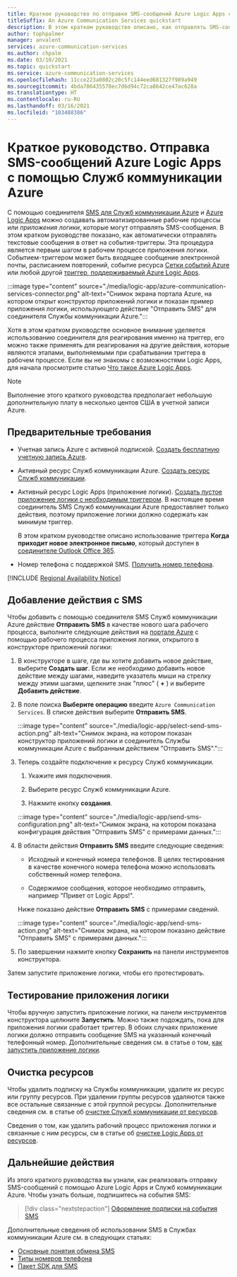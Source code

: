 ```yaml
---
title: Краткое руководство по отправке SMS-сообщений Azure Logic Apps с помощью Служб коммуникации Azure
titleSuffix: An Azure Communication Services quickstart
description: В этом кратком руководстве описано, как отправлять SMS-сообщения в рабочие процессы Azure Logic Apps с помощью соединителя Служб коммуникации Azure.
author: tophpalmer
manager: anvalent
services: azure-communication-services
ms.author: chpalm
ms.date: 03/10/2021
ms.topic: quickstart
ms.service: azure-communication-services
ms.openlocfilehash: 11cce223a0802c20c5fc144eed681327f989a949
ms.sourcegitcommit: 4bda786435578ec7d6d94c72ca8642ce47ac628a
ms.translationtype: HT
ms.contentlocale: ru-RU
ms.lasthandoff: 03/16/2021
ms.locfileid: "103488386"
---
```

# <a name="quickstart-send-sms-messages-in-azure-logic-apps-with-azure-communication-services"></a>Краткое руководство. Отправка SMS-сообщений Azure Logic Apps с помощью Служб коммуникации Azure

С помощью соединителя [SMS для Служб коммуникации Azure](../../overview.md) и [Azure Logic Apps](../../../logic-apps/logic-apps-overview.md) можно создавать автоматизированные рабочие процессы или *приложения логики*, которые могут отправлять SMS-сообщения. В этом кратком руководстве показано, как автоматически отправлять текстовые сообщения в ответ на события-триггеры. Эта процедура является первым шагом в рабочем процессе приложения логики. Событием-триггером может быть входящее сообщение электронной почты, расписанием повторений, событие ресурса [Сетки событий Azure](../../../event-grid/overview.md) или любой другой [триггер, поддерживаемый Azure Logic Apps](/connectors/connector-reference/connector-reference-logicapps-connectors).

:::image type="content" source="./media/logic-app/azure-communication-services-connector.png" alt-text="Снимок экрана портала Azure, на котором открыт конструктор приложений логики и показан пример приложения логики, использующего действие &quot;Отправить SMS&quot; для соединителя Службы коммуникации Azure.":::

Хотя в этом кратком руководстве основное внимание уделяется использованию соединителя для реагирования именно на триггер, его можно также применять для реагирования на другие действия, которые являются этапами, выполняемыми при срабатывании триггера в рабочем процессе. Если вы не знакомы с возможностями Logic Apps, для начала просмотрите статью [Что такое Azure Logic Apps](../../../logic-apps/logic-apps-overview.md).

> [!NOTE]
> Выполнение этого краткого руководства предполагает небольшую дополнительную плату в несколько центов США в учетной записи Azure.

## <a name="prerequisites"></a>Предварительные требования

- Учетная запись Azure с активной подпиской. [Создать бесплатную учетную запись Azure](https://azure.microsoft.com/free/?WT.mc_id=A261C142F).

- Активный ресурс Служб коммуникации Azure. [Создать ресурс Служб коммуникации](../create-communication-resource.md).

- Активный ресурс Logic Apps (приложение логики). [Создать пустое приложение логики с необходимым триггером](../../../logic-apps/quickstart-create-first-logic-app-workflow.md). В настоящее время соединитель SMS Служб коммуникации Azure предоставляет только действия, поэтому приложение логики должно содержать как минимум триггер.

  В этом кратком руководстве описано использование триггера **Когда приходит новое электронное письмо**, который доступен в [соединителе Outlook Office 365](/connectors/office365/).

- Номер телефона с поддержкой SMS. [Получить номер телефона](./get-phone-number.md).

[!INCLUDE [Regional Availability Notice](../../includes/regional-availability-include.md)]

## <a name="add-an-sms-action"></a>Добавление действия с SMS

Чтобы добавить с помощью соединителя SMS Служб коммуникации Azure действие **Отправить SMS** в качестве нового шага рабочего процесса, выполните следующие действия на [портале Azure](https://portal.azure.com) с помощью рабочего процесса приложения логики, открытого в конструкторе приложений логики:

1. В конструкторе в шаге, где вы хотите добавить новое действие, выберите **Создать шаг**. Если же необходимо добавить новое действие между шагами, наведите указатель мыши на стрелку между этими шагами, щелкните знак "плюс" ( **+** ) и выберите **Добавить действие**.

1. В поле поиска **Выберите операцию** введите `Azure Communication Services`. В списке действия выберите **Отправить SMS**.

   :::image type="content" source="./media/logic-app/select-send-sms-action.png" alt-text="Снимок экрана, на котором показан конструктор приложений логики и соединитель Службы коммуникации Azure с выбранным действием &quot;Отправить SMS&quot;.":::

1. Теперь создайте подключение к ресурсу Служб коммуникации.

   1. Укажите имя подключения.

   1. Выберите ресурс Служб коммуникации Azure.

   1. Нажмите кнопку **создания**.

   :::image type="content" source="./media/logic-app/send-sms-configuration.png" alt-text="Снимок экрана, на котором показана конфигурация действия &quot;Отправить SMS&quot; с примерами данных.":::

1. В области действия **Отправить SMS** введите следующие сведения: 

   * Исходный и конечный номера телефонов. В целях тестирования в качестве конечного номера телефона можно использовать собственный номер телефона.

   * Содержимое сообщения, которое необходимо отправить, например "Привет от Logic Apps!".

   Ниже показано действие **Отправить SMS** с примерами сведений.

   :::image type="content" source="./media/logic-app/send-sms-action.png" alt-text="Снимок экрана, на котором показано действие &quot;Отправить SMS&quot; с примерами данных.":::

1. По завершении нажмите кнопку **Сохранить** на панели инструментов конструктора.

Затем запустите приложение логики, чтобы его протестировать.

## <a name="test-your-logic-app"></a>Тестирование приложения логики

Чтобы вручную запустить приложение логики, на панели инструментов конструктора щелкните **Запустить**. Можно также подождать, пока для приложения логики сработает триггер. В обоих случаях приложение логики должно отправить сообщение SMS на указанный конечный телефонный номер. Дополнительные сведения см. в статье о том, [как запустить приложение логики](../../../logic-apps/quickstart-create-first-logic-app-workflow.md#run-your-logic-app).

## <a name="clean-up-resources"></a>Очистка ресурсов

Чтобы удалить подписку на Службы коммуникации, удалите их ресурс или группу ресурсов. При удалении группы ресурсов удаляются также все остальные связанные с этой группой ресурсы. Дополнительные сведения см. в статье об [очистке Служб коммуникации от ресурсов](../create-communication-resource.md#clean-up-resources).

Сведения о том, как удалить рабочий процесс приложения логики и связанные с ним ресурсы, см в статье об [очистке Logic Apps от ресурсов](../../../logic-apps/quickstart-create-first-logic-app-workflow.md#clean-up-resources).

## <a name="next-steps"></a>Дальнейшие действия

Из этого краткого руководства вы узнали, как реализовать отправку SMS-сообщений с помощью Azure Logic Apps и Служб коммуникации Azure. Чтобы узнать больше, подпишитесь на события SMS:

> [!div class="nextstepaction"]
> [Оформление подписки на события SMS](./handle-sms-events.md)

Дополнительные сведения об использовании SMS в Службах коммуникации Azure см. в следующих статьях:

- [Основные понятия обмена SMS](../../concepts/telephony-sms/concepts.md)
- [Типы номеров телефона](../../concepts/telephony-sms/plan-solution.md)
- [Пакет SDK для SMS](../../concepts/telephony-sms/sdk-features.md)

